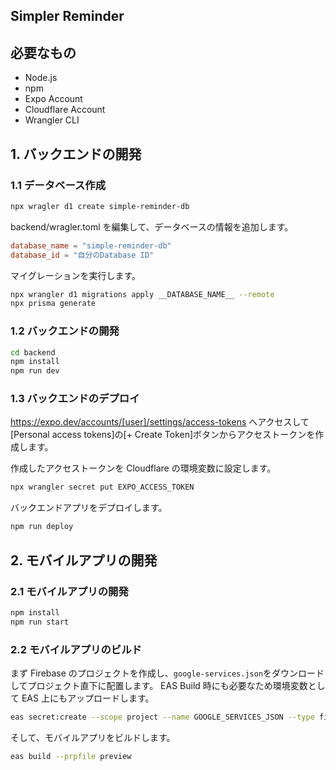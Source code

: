 ## Simpler Reminder

## 必要なもの

- Node.js
- npm
- Expo Account
- Cloudflare Account
- Wrangler CLI

## 1. バックエンドの開発

### 1.1 データベース作成

```bash
npx wragler d1 create simple-reminder-db
```

backend/wragler.toml を編集して、データベースの情報を追加します。

```toml
database_name = "simple-reminder-db"
database_id = "自分のDatabase ID"
```

マイグレーションを実行します。

```bash
npx wrangler d1 migrations apply __DATABASE_NAME__ --remote
npx prisma generate
```

### 1.2 バックエンドの開発

```bash
cd backend
npm install
npm run dev
```

### 1.3 バックエンドのデプロイ

https://expo.dev/accounts/[user]/settings/access-tokens へアクセスして[Personal access tokens]の[+ Create Token]ボタンからアクセストークンを作成します。

作成したアクセストークンを Cloudflare の環境変数に設定します。

```bash
npx wrangler secret put EXPO_ACCESS_TOKEN
```

バックエンドアプリをデプロイします。

```bash
npm run deploy
```

## 2. モバイルアプリの開発

### 2.1 モバイルアプリの開発

```bash
npm install
npm run start
```

### 2.2 モバイルアプリのビルド

まず Firebase のプロジェクトを作成し、`google-services.json`をダウンロードしてプロジェクト直下に配置します。
EAS Build 時にも必要なため環境変数として EAS 上にもアップロードします。

```bash
eas secret:create --scope project --name GOOGLE_SERVICES_JSON --type file --value ./google-services.json
```

そして、モバイルアプリをビルドします。

```bash
eas build --prpfile preview
```
